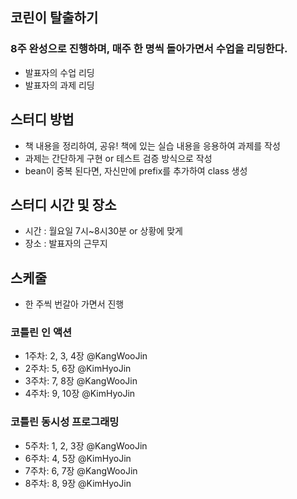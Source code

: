## 코린이 탈출하기

### 8주 완성으로 진행하며, 매주 한 명씩 돌아가면서 수업을 리딩한다.
- 발표자의 수업 리딩
- 발표자의 과제 리딩


## 스터디 방법
- 책 내용을 정리하여, 공유! 책에 있는 실습 내용을 응용하여 과제를 작성
- 과제는 간단하게 구현 or 테스트 검증 방식으로 작성
- bean이 중복 된다면, 자신만에 prefix를 추가하여 class 생성

## 스터디 시간 및 장소
- 시간 : 월요일 7시~8시30분 or 상황에 맞게
- 장소 : 발표자의 근무지

## 스케줄
- 한 주씩 번갈아 가면서 진행
### 코틀린 인 액션
- 1주차:  2, 3, 4장 @KangWooJin
- 2주차:  5, 6장 @KimHyoJin
- 3주차:  7, 8장 @KangWooJin
- 4주차:  9, 10장 @KimHyoJin

### 코틀린 동시성 프로그래밍
- 5주차:  1, 2, 3장 @KangWooJin
- 6주차:  4, 5장 @KimHyoJin
- 7주차:  6, 7장 @KangWooJin
- 8주차:  8, 9장 @KimHyoJin
